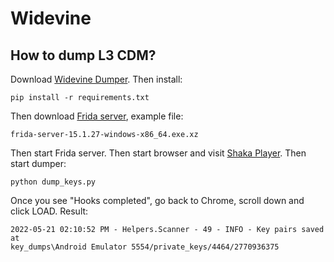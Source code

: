 # Widevine

## How to dump L3 CDM?

Download [Widevine Dumper][2]. Then install:

~~~
pip install -r requirements.txt
~~~

Then download [Frida server][3], example file:

~~~
frida-server-15.1.27-windows-x86_64.exe.xz
~~~

Then start Frida server. Then start browser and visit [Shaka Player][4]. Then
start dumper:

~~~
python dump_keys.py
~~~

Once you see "Hooks completed", go back to Chrome, scroll down and click LOAD.
Result:

~~~
2022-05-21 02:10:52 PM - Helpers.Scanner - 49 - INFO - Key pairs saved at
key_dumps\Android Emulator 5554/private_keys/4464/2770936375
~~~

[2]://github.com/wvdumper/dumper
[3]://github.com/frida/frida/releases
[4]://integration.widevine.com/player
